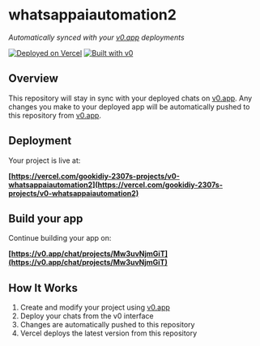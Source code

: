 # whatsappaiautomation2

*Automatically synced with your [v0.app](https://v0.app) deployments*

[![Deployed on Vercel](https://img.shields.io/badge/Deployed%20on-Vercel-black?style=for-the-badge&logo=vercel)](https://vercel.com/gookidiy-2307s-projects/v0-whatsappaiautomation2)
[![Built with v0](https://img.shields.io/badge/Built%20with-v0.app-black?style=for-the-badge)](https://v0.app/chat/projects/Mw3uvNjmGiT)

## Overview

This repository will stay in sync with your deployed chats on [v0.app](https://v0.app).
Any changes you make to your deployed app will be automatically pushed to this repository from [v0.app](https://v0.app).

## Deployment

Your project is live at:

**[https://vercel.com/gookidiy-2307s-projects/v0-whatsappaiautomation2](https://vercel.com/gookidiy-2307s-projects/v0-whatsappaiautomation2)**

## Build your app

Continue building your app on:

**[https://v0.app/chat/projects/Mw3uvNjmGiT](https://v0.app/chat/projects/Mw3uvNjmGiT)**

## How It Works

1. Create and modify your project using [v0.app](https://v0.app)
2. Deploy your chats from the v0 interface
3. Changes are automatically pushed to this repository
4. Vercel deploys the latest version from this repository